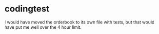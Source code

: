 # codingtest

I would have moved the orderbook to its own file with tests,
but that would have put me well over the 4 hour limit.
